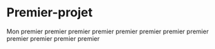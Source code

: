 # Premier-projet
Mon premier premier premier premier premier premier premier premier premier premier premier premier
